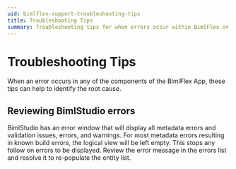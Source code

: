 ```yaml
---
uid: bimlflex-support-troubleshooting-tips
title: Troubleshooting Tips
summary: Troubleshooting tips for when errors occur within BimlFlex or BimlStudio
---
```

# Troubleshooting Tips

When an error occurs in any of the components of the BimlFlex App, these tips can help to identify the root cause.

## Reviewing BimlStudio errors

BimlStudio has an error window that will display all metadata errors and validation issues, errors, and warnings. For most metadata errors resulting in known build errors, the logical view will be left empty. This stops any follow on errors to be displayed. Review the error message in the errors list and resolve it to re-populate the entity list.
